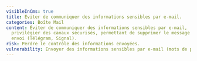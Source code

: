 ```yaml
---
visibleInCms: true
title: Éviter de communiquer des informations sensibles par e-mail.
categories: Boîte Mail
content: Éviter de communiquer des informations sensibles par e-mail,
  privilégier des canaux sécurisés, permettant de supprimer le message après
  envoi (Télégram, Signal).
risk: Perdre le contrôle des informations envoyées.
vulnerability: Envoyer des informations sensibles par e-mail (mots de passe etc.).
---
```

